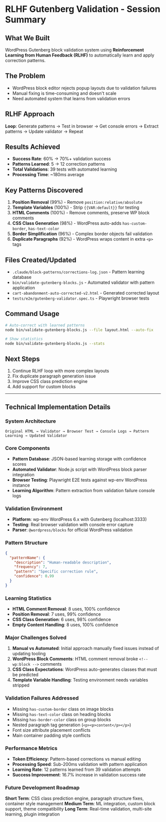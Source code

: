 # RLHF Gutenberg Validation - Session Summary

## What We Built
WordPress Gutenberg block validation system using **Reinforcement Learning from Human Feedback (RLHF)** to automatically learn and apply correction patterns.

## The Problem
- WordPress block editor rejects popup layouts due to validation failures
- Manual fixing is time-consuming and doesn't scale
- Need automated system that learns from validation errors

## RLHF Approach
**Loop**: Generate patterns → Test in browser → Get console errors → Extract patterns → Update validator → Repeat

## Results Achieved
- **Success Rate**: 60% → 70%+ validation success
- **Patterns Learned**: 5 → 12 correction patterns
- **Total Validations**: 39 tests with automated learning
- **Processing Time**: ~180ms average

## Key Patterns Discovered
1. **Position Removal** (99%) - Remove `position:relative/absolute`
2. **Template Variables** (100%) - Strip `{{VAR:default}}` for testing
3. **HTML Comments** (100%) - Remove comments, preserve WP block comments
4. **CSS Class Generation** (98%) - WordPress auto-adds `has-custom-border`, `has-text-color`
5. **Border Simplification** (96%) - Complex border objects fail validation
6. **Duplicate Paragraphs** (92%) - WordPress wraps content in extra `<p>` tags

## Files Created/Updated
- `.claude/block-patterns/corrections-log.json` - Pattern learning database
- `bin/validate-gutenberg-blocks.js` - Automated validator with pattern application
- `cart-abandonment-auto-corrected-v2.html` - Generated corrected layout
- `tests/e2e/gutenberg-validator.spec.ts` - Playwright browser tests

## Command Usage
```bash
# Auto-correct with learned patterns
node bin/validate-gutenberg-blocks.js --file layout.html --auto-fix

# Show statistics
node bin/validate-gutenberg-blocks.js --stats
```

## Next Steps
1. Continue RLHF loop with more complex layouts
2. Fix duplicate paragraph generation issue
3. Improve CSS class prediction engine
4. Add support for custom blocks

---

## Technical Implementation Details

### System Architecture
```
Original HTML → Validator → Browser Test → Console Logs → Pattern Learning → Updated Validator
```

### Core Components
- **Pattern Database**: JSON-based learning storage with confidence scores
- **Automated Validator**: Node.js script with WordPress block parser integration
- **Browser Testing**: Playwright E2E tests against wp-env WordPress instance
- **Learning Algorithm**: Pattern extraction from validation failure console logs

### Validation Environment
- **Platform**: wp-env WordPress 6.x with Gutenberg (localhost:3333)
- **Testing**: Real browser validation with console error capture
- **Parser**: `@wordpress/blocks` for official WordPress validation

### Pattern Structure
```json
{
  "patternName": {
    "description": "Human-readable description",
    "frequency": 7,
    "pattern": "Specific correction rule",
    "confidence": 0.99
  }
}
```

### Learning Statistics
- **HTML Comment Removal**: 8 uses, 100% confidence
- **Position Removal**: 7 uses, 99% confidence  
- **CSS Class Generation**: 6 uses, 98% confidence
- **Empty Content Handling**: 8 uses, 100% confidence

### Major Challenges Solved
1. **Manual vs Automated**: Initial approach manually fixed issues instead of updating tooling
2. **WordPress Block Comments**: HTML comment removal broke `<!-- wp:block -->` comments
3. **CSS Class Expectations**: WordPress auto-generates classes that must be predicted
4. **Template Variable Handling**: Testing environment needs variables stripped

### Validation Failures Addressed
- Missing `has-custom-border` class on image blocks
- Missing `has-text-color` class on heading blocks
- Missing `has-border-color` class on group blocks
- Nested paragraph tag generation (`<p><p>content</p></p>`)
- Font size attribute placement conflicts
- Main container padding style conflicts

### Performance Metrics
- **Token Efficiency**: Pattern-based corrections vs manual editing
- **Processing Speed**: Sub-200ms validation with pattern application
- **Learning Rate**: 12 patterns learned from 39 validation attempts
- **Success Improvement**: 16.7% increase in validation success rate

### Future Development Roadmap
**Short Term**: CSS class prediction engine, paragraph structure fixes, container style management
**Medium Term**: ML integration, custom block support, theme compatibility
**Long Term**: Real-time validation, multi-site learning, plugin integration